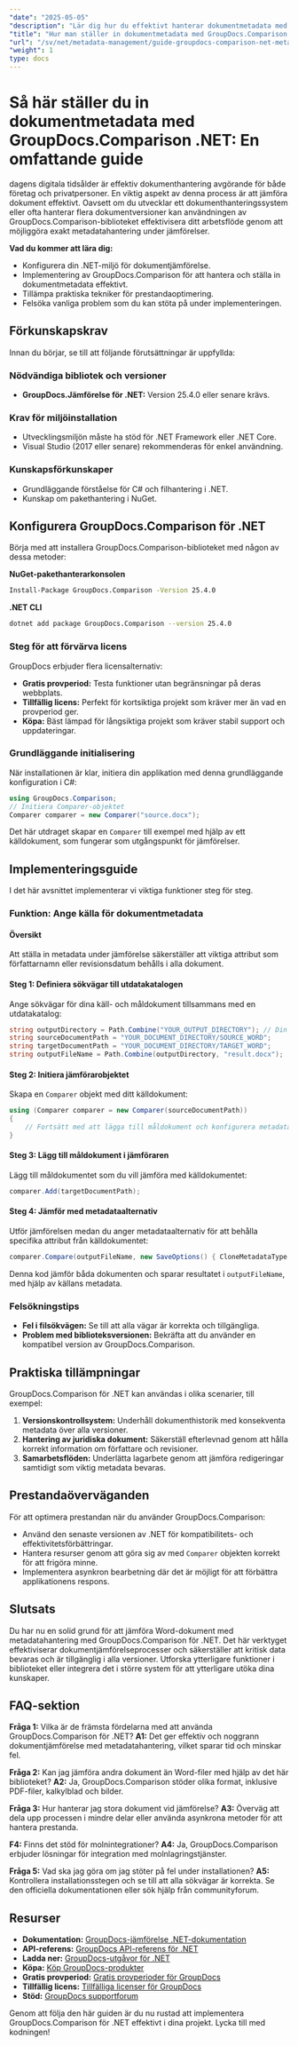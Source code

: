 ```yaml
---
"date": "2025-05-05"
"description": "Lär dig hur du effektivt hanterar dokumentmetadata med GroupDocs.Comparison .NET. Den här guiden behandlar installations-, implementerings- och optimeringstekniker."
"title": "Hur man ställer in dokumentmetadata med GroupDocs.Comparison .NET för effektiv dokumenthantering"
"url": "/sv/net/metadata-management/guide-groupdocs-comparison-net-metadata-setting/"
"weight": 1
type: docs
---
```

# Så här ställer du in dokumentmetadata med GroupDocs.Comparison .NET: En omfattande guide

dagens digitala tidsålder är effektiv dokumenthantering avgörande för både företag och privatpersoner. En viktig aspekt av denna process är att jämföra dokument effektivt. Oavsett om du utvecklar ett dokumenthanteringssystem eller ofta hanterar flera dokumentversioner kan användningen av GroupDocs.Comparison-biblioteket effektivisera ditt arbetsflöde genom att möjliggöra exakt metadatahantering under jämförelser.

**Vad du kommer att lära dig:**
- Konfigurera din .NET-miljö för dokumentjämförelse.
- Implementering av GroupDocs.Comparison för att hantera och ställa in dokumentmetadata effektivt.
- Tillämpa praktiska tekniker för prestandaoptimering.
- Felsöka vanliga problem som du kan stöta på under implementeringen.

## Förkunskapskrav

Innan du börjar, se till att följande förutsättningar är uppfyllda:

### Nödvändiga bibliotek och versioner
- **GroupDocs.Jämförelse för .NET:** Version 25.4.0 eller senare krävs.

### Krav för miljöinstallation
- Utvecklingsmiljön måste ha stöd för .NET Framework eller .NET Core.
- Visual Studio (2017 eller senare) rekommenderas för enkel användning.

### Kunskapsförkunskaper
- Grundläggande förståelse för C# och filhantering i .NET.
- Kunskap om pakethantering i NuGet.

## Konfigurera GroupDocs.Comparison för .NET

Börja med att installera GroupDocs.Comparison-biblioteket med någon av dessa metoder:

**NuGet-pakethanterarkonsolen**
```bash
Install-Package GroupDocs.Comparison -Version 25.4.0
```

**.NET CLI**
```bash
dotnet add package GroupDocs.Comparison --version 25.4.0
```

### Steg för att förvärva licens

GroupDocs erbjuder flera licensalternativ:
- **Gratis provperiod:** Testa funktioner utan begränsningar på deras webbplats.
- **Tillfällig licens:** Perfekt för kortsiktiga projekt som kräver mer än vad en provperiod ger.
- **Köpa:** Bäst lämpad för långsiktiga projekt som kräver stabil support och uppdateringar.

### Grundläggande initialisering

När installationen är klar, initiera din applikation med denna grundläggande konfiguration i C#:
```csharp
using GroupDocs.Comparison;
// Initiera Comparer-objektet
Comparer comparer = new Comparer("source.docx");
```
Det här utdraget skapar en `Comparer` till exempel med hjälp av ett källdokument, som fungerar som utgångspunkt för jämförelser.

## Implementeringsguide

I det här avsnittet implementerar vi viktiga funktioner steg för steg.

### Funktion: Ange källa för dokumentmetadata

#### Översikt
Att ställa in metadata under jämförelse säkerställer att viktiga attribut som författarnamn eller revisionsdatum behålls i alla dokument.

#### Steg 1: Definiera sökvägar till utdatakatalogen
Ange sökvägar för dina käll- och måldokument tillsammans med en utdatakatalog:
```csharp
string outputDirectory = Path.Combine("YOUR_OUTPUT_DIRECTORY"); // Din faktiska väg hit
string sourceDocumentPath = "YOUR_DOCUMENT_DIRECTORY/SOURCE_WORD";
string targetDocumentPath = "YOUR_DOCUMENT_DIRECTORY/TARGET_WORD";
string outputFileName = Path.Combine(outputDirectory, "result.docx");
```

#### Steg 2: Initiera jämförarobjektet
Skapa en `Comparer` objekt med ditt källdokument:
```csharp
using (Comparer comparer = new Comparer(sourceDocumentPath))
{
    // Fortsätt med att lägga till måldokument och konfigurera metadataalternativ.
}
```

#### Steg 3: Lägg till måldokument i jämföraren
Lägg till måldokumentet som du vill jämföra med källdokumentet:
```csharp
comparer.Add(targetDocumentPath);
```

#### Steg 4: Jämför med metadataalternativ
Utför jämförelsen medan du anger metadataalternativ för att behålla specifika attribut från källdokumentet:
```csharp
comparer.Compare(outputFileName, new SaveOptions() { CloneMetadataType = MetadataType.Source });
```
Denna kod jämför båda dokumenten och sparar resultatet i `outputFileName`, med hjälp av källans metadata.

### Felsökningstips
- **Fel i filsökvägen:** Se till att alla vägar är korrekta och tillgängliga.
- **Problem med biblioteksversionen:** Bekräfta att du använder en kompatibel version av GroupDocs.Comparison.

## Praktiska tillämpningar

GroupDocs.Comparison för .NET kan användas i olika scenarier, till exempel:
1. **Versionskontrollsystem:** Underhåll dokumenthistorik med konsekventa metadata över alla versioner.
2. **Hantering av juridiska dokument:** Säkerställ efterlevnad genom att hålla korrekt information om författare och revisioner.
3. **Samarbetsflöden:** Underlätta lagarbete genom att jämföra redigeringar samtidigt som viktig metadata bevaras.

## Prestandaöverväganden

För att optimera prestandan när du använder GroupDocs.Comparison:
- Använd den senaste versionen av .NET för kompatibilitets- och effektivitetsförbättringar.
- Hantera resurser genom att göra sig av med `Comparer` objekten korrekt för att frigöra minne.
- Implementera asynkron bearbetning där det är möjligt för att förbättra applikationens respons.

## Slutsats

Du har nu en solid grund för att jämföra Word-dokument med metadatahantering med GroupDocs.Comparison för .NET. Det här verktyget effektiviserar dokumentjämförelseprocesser och säkerställer att kritisk data bevaras och är tillgänglig i alla versioner. Utforska ytterligare funktioner i biblioteket eller integrera det i större system för att ytterligare utöka dina kunskaper.

## FAQ-sektion

**Fråga 1:** Vilka är de främsta fördelarna med att använda GroupDocs.Comparison för .NET?
**A1:** Det ger effektiv och noggrann dokumentjämförelse med metadatahantering, vilket sparar tid och minskar fel.

**Fråga 2:** Kan jag jämföra andra dokument än Word-filer med hjälp av det här biblioteket?
**A2:** Ja, GroupDocs.Comparison stöder olika format, inklusive PDF-filer, kalkylblad och bilder.

**Fråga 3:** Hur hanterar jag stora dokument vid jämförelse?
**A3:** Överväg att dela upp processen i mindre delar eller använda asynkrona metoder för att hantera prestanda.

**F4:** Finns det stöd för molnintegrationer?
**A4:** Ja, GroupDocs.Comparison erbjuder lösningar för integration med molnlagringstjänster.

**Fråga 5:** Vad ska jag göra om jag stöter på fel under installationen?
**A5:** Kontrollera installationsstegen och se till att alla sökvägar är korrekta. Se den officiella dokumentationen eller sök hjälp från communityforum.

## Resurser
- **Dokumentation:** [GroupDocs-jämförelse .NET-dokumentation](https://docs.groupdocs.com/comparison/net/)
- **API-referens:** [GroupDocs API-referens för .NET](https://reference.groupdocs.com/comparison/net/)
- **Ladda ner:** [GroupDocs-utgåvor för .NET](https://releases.groupdocs.com/comparison/net/)
- **Köpa:** [Köp GroupDocs-produkter](https://purchase.groupdocs.com/buy)
- **Gratis provperiod:** [Gratis provperioder för GroupDocs](https://releases.groupdocs.com/comparison/net/)
- **Tillfällig licens:** [Tillfälliga licenser för GroupDocs](https://purchase.groupdocs.com/temporary-license/)
- **Stöd:** [GroupDocs supportforum](https://forum.groupdocs.com/c/comparison/)

Genom att följa den här guiden är du nu rustad att implementera GroupDocs.Comparison för .NET effektivt i dina projekt. Lycka till med kodningen!